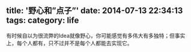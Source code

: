title: '野心和”点子”'
date: 2014-07-13 22:34:13
tags:
category: life
---

有时候自以为很流弊的Idea就像野心，你可能感觉有多伟大有多独特；但事实上，每个人都有，只不过并不是每个人都能去实现它。